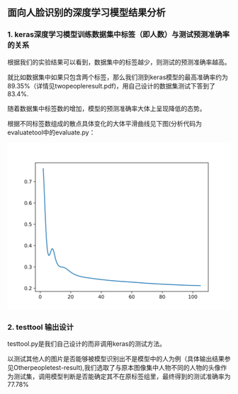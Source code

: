## 面向人脸识别的深度学习模型结果分析











### 1. keras深度学习模型训练数据集中标签（即人数）与测试预测准确率的关系

根据我们的实验结果可以看到，数据集中的标签越少，则测试的预测准确率越高。

就比如数据集中如果只包含两个标签，那么我们测到keras模型的最高准确率约为89.35%（详情见twopeopleresult.pdf)，用自己设计的数据集测试下答到了83.4%.

随着数据集中标签数的增加，模型的预测准确率大体上呈现降低的态势。

根据不同标签数组成的散点具体变化的大体平滑曲线见下图(分析代码为evaluatetool中的evaluate.py：

![](../doc/evaluate.png)

### 2. testtool 输出设计

testtool.py是我们自己设计的而非调用keras的测试方法。

以测试其他人的图片是否能够被模型识别出不是模型中的人为例（具体输出结果参见Otherpeopletest-result),我们选取了与原本图像集中人物不同的人物的头像作为测试集，调用模型判断是否能确定其不在原标签组里，最终得到的测试准确率为77.78%